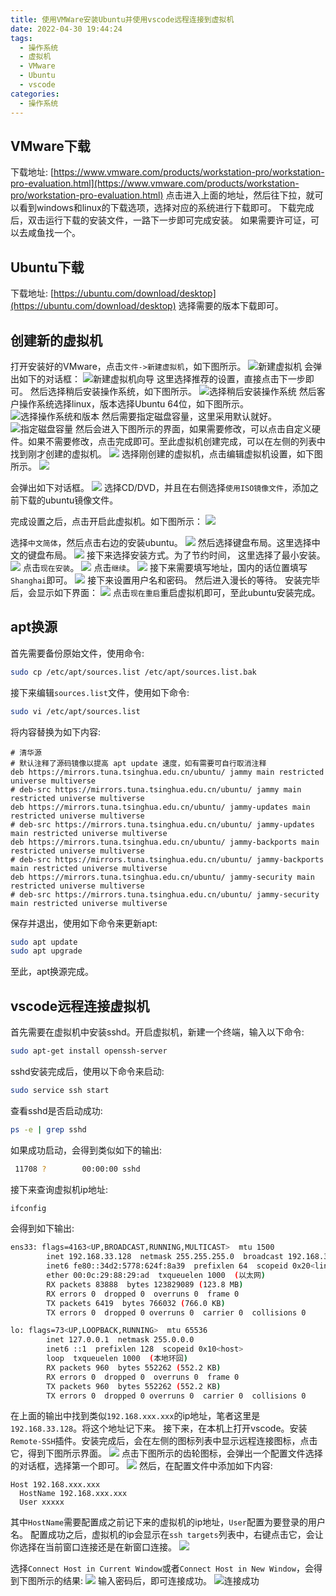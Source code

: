 ```yaml
---
title: 使用VMWare安装Ubuntu并使用vscode远程连接到虚拟机
date: 2022-04-30 19:44:24
tags:
  - 操作系统
  - 虚拟机
  - VMware
  - Ubuntu
  - vscode
categories:
  - 操作系统
---
```

## VMware下载
下载地址: [https://www.vmware.com/products/workstation-pro/workstation-pro-evaluation.html](https://www.vmware.com/products/workstation-pro/workstation-pro-evaluation.html)
点击进入上面的地址，然后往下拉，就可以看到windows和linux的下载选项，选择对应的系统进行下载即可。
下载完成后，双击运行下载的安装文件，一路下一步即可完成安装。
如果需要许可证，可以去咸鱼找一个。
## Ubuntu下载
下载地址: [https://ubuntu.com/download/desktop](https://ubuntu.com/download/desktop)
选择需要的版本下载即可。

## 创建新的虚拟机
打开安装好的VMware，点击`文件->新建虚拟机`，如下图所示。
![新建虚拟机](https://cdn.jsdelivr.net/gh/Qiu-Weidong/rain/resources/images/VMware/新建虚拟机.JPG)
会弹出如下的对话框：
![新建虚拟机向导](https://cdn.jsdelivr.net/gh/Qiu-Weidong/rain/resources/images/VMware/新建虚拟机向导.JPG)
这里选择推荐的设置，直接点击下一步即可。
然后选择稍后安装操作系统，如下图所示。
![选择稍后安装操作系统](https://cdn.jsdelivr.net/gh/Qiu-Weidong/rain/resources/images/VMware/新建虚拟机向导2.JPG)
然后客户操作系统选择linux，版本选择Ubuntu 64位，如下图所示。
![选择操作系统和版本](https://cdn.jsdelivr.net/gh/Qiu-Weidong/rain/resources/images/VMware/新建虚拟机向导3.JPG)
然后需要指定磁盘容量，这里采用默认就好。
![指定磁盘容量](https://cdn.jsdelivr.net/gh/Qiu-Weidong/rain/resources/images/VMware/新建虚拟机向导4.JPG)
然后会进入下图所示的界面，如果需要修改，可以点击自定义硬件。如果不需要修改，点击完成即可。至此虚拟机创建完成，可以在左侧的列表中找到刚才创建的虚拟机。
![](https://cdn.jsdelivr.net/gh/Qiu-Weidong/rain/resources/images/VMware/新建虚拟机向导5.JPG)
选择刚创建的虚拟机，点击编辑虚拟机设置，如下图所示。
![](https://cdn.jsdelivr.net/gh/Qiu-Weidong/rain/resources/images/VMware/编辑虚拟机设置.JPG)

会弹出如下对话框。
![](https://cdn.jsdelivr.net/gh/Qiu-Weidong/rain/resources/images/VMware/配置iso镜像文件.jpg)
选择CD/DVD，并且在右侧选择`使用ISO镜像文件`，添加之前下载的ubuntu镜像文件。

完成设置之后，点击开启此虚拟机。如下图所示：
![](https://cdn.jsdelivr.net/gh/Qiu-Weidong/rain/resources/images/VMware/开启虚拟机.JPG)

选择`中文简体`，然后点击右边的安装ubuntu。
![](https://cdn.jsdelivr.net/gh/Qiu-Weidong/rain/resources/images/VMware/安装ubuntu.JPG)
然后选择键盘布局。这里选择中文的键盘布局。
![](https://cdn.jsdelivr.net/gh/Qiu-Weidong/rain/resources/images/VMware/选择键盘布局.JPG)
接下来选择安装方式。为了节约时间， 这里选择了最小安装。
![](https://cdn.jsdelivr.net/gh/Qiu-Weidong/rain/resources/images/VMware/最小安装.JPG)
点击`现在安装`。
![](https://cdn.jsdelivr.net/gh/Qiu-Weidong/rain/resources/images/VMware/现在安装.JPG)
点击`继续`。
![](https://cdn.jsdelivr.net/gh/Qiu-Weidong/rain/resources/images/VMware/点击继续.JPG)
接下来需要填写地址，国内的话位置填写`Shanghai`即可。
![](https://cdn.jsdelivr.net/gh/Qiu-Weidong/rain/resources/images/VMware/国内的话输入shanghai即可.JPG)
接下来设置用户名和密码。
然后进入漫长的等待。
安装完毕后，会显示如下界面：
![](https://cdn.jsdelivr.net/gh/Qiu-Weidong/rain/resources/images/VMware/安装完毕.JPG)
点击`现在重启`重启虚拟机即可，至此ubuntu安装完成。

## apt换源
首先需要备份原始文件，使用命令:
```bash
sudo cp /etc/apt/sources.list /etc/apt/sources.list.bak
```
接下来编辑`sources.list`文件，使用如下命令:
```bash
sudo vi /etc/apt/sources.list
```
将内容替换为如下内容:
```
# 清华源
# 默认注释了源码镜像以提高 apt update 速度，如有需要可自行取消注释
deb https://mirrors.tuna.tsinghua.edu.cn/ubuntu/ jammy main restricted universe multiverse
# deb-src https://mirrors.tuna.tsinghua.edu.cn/ubuntu/ jammy main restricted universe multiverse
deb https://mirrors.tuna.tsinghua.edu.cn/ubuntu/ jammy-updates main restricted universe multiverse
# deb-src https://mirrors.tuna.tsinghua.edu.cn/ubuntu/ jammy-updates main restricted universe multiverse
deb https://mirrors.tuna.tsinghua.edu.cn/ubuntu/ jammy-backports main restricted universe multiverse
# deb-src https://mirrors.tuna.tsinghua.edu.cn/ubuntu/ jammy-backports main restricted universe multiverse
deb https://mirrors.tuna.tsinghua.edu.cn/ubuntu/ jammy-security main restricted universe multiverse
# deb-src https://mirrors.tuna.tsinghua.edu.cn/ubuntu/ jammy-security main restricted universe multiverse
```
保存并退出，使用如下命令来更新apt:
```bash
sudo apt update
sudo apt upgrade
```
至此，apt换源完成。
## vscode远程连接虚拟机
首先需要在虚拟机中安装sshd。开启虚拟机，新建一个终端，输入以下命令:
```bash
sudo apt-get install openssh-server  
```
sshd安装完成后，使用以下命令来启动:
```bash
sudo service ssh start
```
查看sshd是否启动成功:
```bash
ps -e | grep sshd
```
如果成功启动，会得到类似如下的输出:
```bash
 11708 ?        00:00:00 sshd
```
接下来查询虚拟机ip地址:
```bash
ifconfig
```
会得到如下输出:
```bash
ens33: flags=4163<UP,BROADCAST,RUNNING,MULTICAST>  mtu 1500
        inet 192.168.33.128  netmask 255.255.255.0  broadcast 192.168.33.255
        inet6 fe80::34d2:5778:624f:8a39  prefixlen 64  scopeid 0x20<link>
        ether 00:0c:29:88:29:ad  txqueuelen 1000  (以太网)
        RX packets 83888  bytes 123829089 (123.8 MB)
        RX errors 0  dropped 0  overruns 0  frame 0
        TX packets 6419  bytes 766032 (766.0 KB)
        TX errors 0  dropped 0 overruns 0  carrier 0  collisions 0

lo: flags=73<UP,LOOPBACK,RUNNING>  mtu 65536
        inet 127.0.0.1  netmask 255.0.0.0
        inet6 ::1  prefixlen 128  scopeid 0x10<host>
        loop  txqueuelen 1000  (本地环回)
        RX packets 960  bytes 552262 (552.2 KB)
        RX errors 0  dropped 0  overruns 0  frame 0
        TX packets 960  bytes 552262 (552.2 KB)
        TX errors 0  dropped 0 overruns 0  carrier 0  collisions 0
```
在上面的输出中找到类似`192.168.xxx.xxx`的ip地址，笔者这里是`192.168.33.128`。将这个地址记下来。
接下来，在本机上打开vscode。安装`Remote-SSH`插件。安装完成后，会在左侧的图标列表中显示远程连接图标，点击它，得到下图所示界面。
![](https://cdn.jsdelivr.net/gh/Qiu-Weidong/rain/resources/images/VMware/remote-ssh图标.JPG)
点击下图所示的齿轮图标，会弹出一个配置文件选择的对话框，选择第一个即可。
![](https://cdn.jsdelivr.net/gh/Qiu-Weidong/rain/resources/images/VMware/remote-ssh配置1.JPG)
然后，在配置文件中添加如下内容:
```
Host 192.168.xxx.xxx
  HostName 192.168.xxx.xxx
  User xxxxx
```
其中`HostName`需要配置成之前记下来的虚拟机的ip地址，`User`配置为要登录的用户名。
配置成功之后，虚拟机的ip会显示在`ssh targets`列表中，右键点击它，会让你选择在当前窗口连接还是在新窗口连接。
![](https://cdn.jsdelivr.net/gh/Qiu-Weidong/rain/resources/images/VMware/远程连接.JPG)

选择`Connect Host in Current Window`或者`Connect Host in New Window`，会得到下图所示的结果:
![](https://cdn.jsdelivr.net/gh/Qiu-Weidong/rain/resources/images/VMware/输入密码.JPG)
输入密码后，即可连接成功。
![连接成功](https://cdn.jsdelivr.net/gh/Qiu-Weidong/rain/resources/images/VMware/连接成功.JPG)


